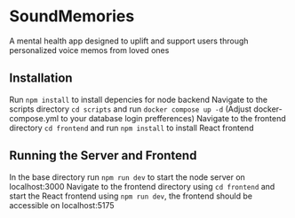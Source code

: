 # SoundMemories
A mental health app designed to uplift and support users through personalized voice memos from loved ones

## Installation
Run `npm install` to install depencies for node backend
Navigate to the scripts directory `cd scripts` and run `docker compose up -d` (Adjust docker-compose.yml to your database login prefferences)
Navigate to the frontend directory `cd frontend` and run `npm install` to install React frontend 

## Running the Server and Frontend
In the base directory run `npm run dev` to start the node server on localhost:3000
Navigate to the frontend directory using `cd frontend` and start the React frontend using `npm run dev`, the frontend should be accessible on localhost:5175